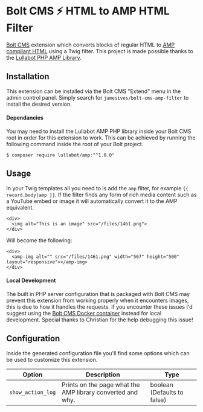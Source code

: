 # Bolt CMS ⚡ HTML to AMP HTML Filter

[Bolt CMS](https://bolt.cm/) extension which converts blocks of regular HTML to [AMP compliant HTML](https://www.ampproject.org/) using a Twig filter. This project is made possible thanks to the [Lullabot PHP AMP Library](https://github.com/Lullabot/amp-library). 

## Installation
This extension can be installed via the Bolt CMS "Extend" menu in the admin control panel. Simply search for `jamesives/bolt-cms-amp-filter` to install the desired version.

#### Dependancies
You may need to install the Lullabot AMP PHP library inside your Bolt CMS root in order for this extension to work. This can be achieved by running the following command inside the root of your Bolt project.

```
$ composer require lullabot/amp:"^1.0.0"
```

## Usage
In your Twig templates all you need to is add the `amp` filter, for example `{{ record.body|amp }}`. If the filter finds any form of rich media content such as a YouTube embed or image it will automatically convert it to the AMP equivalent.

```
<div>
  <img alt="This is an image" src="/files/1461.png">
</div>
```

Will become the following:

```
<div>
  <amp-img alt="" src="/files/1461.png" width="567" height="500" layout="responsive"></amp-img>
</div>
```

#### Local Development
The built in PHP server configuration that is packaged with Bolt CMS may prevent this extension from working properly when it encounters images, this is due to how it handles the requests. If you encounter these issues I'd suggest using the [Bolt CMS Docker container](https://github.com/rossriley/docker-bolt) instead for local development. Special thanks to Christian for the help debugging this issue! 

## Configuration
Inside the generated configuration file you'll find some options which can be used to customize this extension.

| Option | Description | Type |
| ------------- | ------------- | ------------- |
| `show_action_log`  |  Prints on the page what the AMP library converted and why. | boolean (Defaults to false) |

